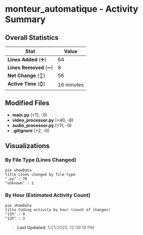 # monteur_automatique - Activity Summary 

## Overall Statistics

| Stat                   | Value                                                             |
| ---------------------- | ----------------------------------------------------------------- |
| **Lines Added** (➕)   | 64                                          |
| **Lines Removed** (➖) | 8                                        |
| **Net Change** (↕)    | 56                |
| **Active Time** (⌚)   | 16 minutes |


## Modified Files
- **main.py** (+11, -0)
- **video_processor.py** (+40, -8)
- **audio_processor.py** (+11, -0)
- **.gitignore** (+2, -0)

## Visualizations

### By File Type (Lines Changed)

```mermaid
pie showData
title Lines changed by file type
".py" : 70
"unknown" : 2
```

### By Hour (Estimated Activity Count)

```mermaid
pie showData
title Coding activity by hour (count of changes)
"11h" : 9
"12h" : 3
```


> **Last Updated:** 1/21/2025, 12:09:19 PM